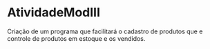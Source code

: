 # AtividadeModIII

Criação de um programa que facilitará o cadastro de produtos que e controle de produtos em estoque e os vendidos.
